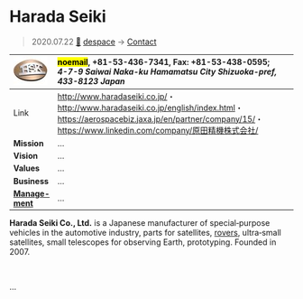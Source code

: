 # Harada Seiki
> 2020.07.22 [🚀](../index/index.md) [despace](index.md) → [Contact](contact.md)

|[![](f/con/h/harada_seiki_logo1_thumb.jpg)](f/con/h/harada_seiki_logo1.png)|<mark>noemail</mark>, +81-53-436-7341, Fax: +81-53-438-0595;<br> *4-7-9 Saiwai Naka-ku Hamamatsu City Shizuoka-pref, 433-8123 Japan*|
|:--|:--|
|Link|<http://www.haradaseiki.co.jp/>・ <http://www.haradaseiki.co.jp/english/index.html>・ <https://aerospacebiz.jaxa.jp/en/partner/company/15/>・ <https://www.linkedin.com/company/原田精機株式会社/>|
|**Mission**|…|
|**Vision**|…|
|**Values**|…|
|**Business**|…|
|**[Manage-<br>ment](mgmt.md)**|…|

**Harada Seiki Co., Ltd.** is a Japanese manufacturer of special‑purpose vehicles in the automotive industry, parts for satellites, [rovers](rover.md), ultra‑small satellites, small telescopes for observing Earth, prototyping. Founded in 2007.

<p style="page-break-after:always"> </p>

…

